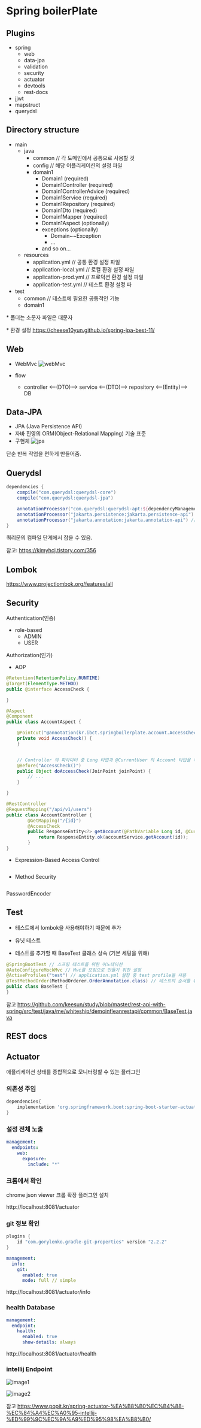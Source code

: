 # Spring boilerPlate
## Plugins
- spring
    - web
    - data-jpa
    - validation
    - security
    - actuator
    - devtools
    - rest-docs
- jjwt 
- mapstruct
- querydsl
  
## Directory structure
- main
    - java 
        - common // 각 도메인에서 공통으로 사용할 것
        - config // 해당 어플리케이션의 설정 파일
        - domain1
            - Domain1 (required)
            - Domain1Controller (required)
            - Domain1ControllerAdvice (required)
            - Domain1Service (required)
            - Domain1Repository (required)
            - Domain1Dto (required)
            - Domain1Mapper (required)
            - Domain1Aspect (optionally)
            - exceptions (optionally)
                - Domain~~Exception
                - ...
            - and so on...
    - resources
        - application.yml // 공통 환경 설정 파일
        - application-local.yml // 로컬 환경 설정 파일
        - application-prod.yml // 프로덕션 환경 설정 파일
        - application-test.yml // 테스트 환경 설정 파
- test
    - common // 테스트에 필요한 공통적인 기능
    - domain1

\* 폴더는 소문자 파일은 대문자

\* 환경 설정 https://cheese10yun.github.io/spring-jpa-best-11/
## Web
- WebMvc
![webMvc](https://img1.daumcdn.net/thumb/R1280x0/?scode=mtistory2&fname=http%3A%2F%2Fcfile8.uf.tistory.com%2Fimage%2F99AB22345C03AB4C1D9630)

- flow
    - controller <--(DTO)--> service <--(DTO)--> repository <--(Entity)--> DB

## Data-JPA
- JPA (Java Persistence API) 
- 자바 진영의 ORM(Object-Relational Mapping) 기술 표준 
- 구현체 
![jpa](https://gmlwjd9405.github.io/images/inflearn-jpa/implementation-of-jpa.png)

단순 반복 작업을 편하게 만들어줌.

## Querydsl
```groovy
dependencies {
    compile("com.querydsl:querydsl-core")
    compile("com.querydsl:querydsl-jpa")

    annotationProcessor("com.querydsl:querydsl-apt:${dependencyManagement.importedProperties['querydsl.version']}:jpa") // querydsl JPAAnnotationProcessor 사용 지정
    annotationProcessor("jakarta.persistence:jakarta.persistence-api") // java.lang.NoClassDefFoundError(javax.annotation.Entity) 발생 대응 
    annotationProcessor("jakarta.annotation:jakarta.annotation-api") // java.lang.NoClassDefFoundError (javax.annotation.Generated) 발생 대응 
}
```
쿼리문의 컴파일 단계에서 잡을 수 있음. 

참고: https://kimyhcj.tistory.com/356

## Lombok

https://www.projectlombok.org/features/all

## Security

Authentication(인증)
- role-based
    - ADMIN
    - USER

Authorization(인가)
- AOP
```java
@Retention(RetentionPolicy.RUNTIME)
@Target(ElementType.METHOD)
public @interface AccessCheck {

}

@Aspect
@Component
public class AccountAspect {

    @Pointcut("@annotation(kr.ibct.springboilerplate.account.AccessCheck)")
    private void AccessCheck() {
    }


    // Controller 의 파라미터 중 Long 타입과 @CurrentUser 의 Account 타입을 확인하여 해당 리소스에 접근할수 있는지(인가)를 확인한다.
    @Before("AccessCheck()")
    public Object doAccessCheck(JoinPoint joinPoint) {
        // ...
    }

}

@RestController
@RequestMapping("/api/v1/users")
public class AccountController {
        @GetMapping("/{id}")
        @AccessCheck
        public ResponseEntity<?> getAccount(@PathVariable Long id, @CurrentUser Account account) {
            return ResponseEntity.ok(accountService.getAccount(id));
        }
}
```
- Expression-Based Access Control
```java

```
- Method Security
```java

```
PasswordEncoder

## Test
- 테스트에서 lombok을 사용해야하기 때문에 추가

- 유닛 테스트
- 테스트를 추가할 때 BaseTest 클래스 상속 (기본 세팅을 위해)
```java
@SpringBootTest // 스프링 테스트를 위한 어노테이션
@AutoConfigureMockMvc // Mvc를 모킹으로 만들기 위한 설정
@ActiveProfiles("test") // application.yml 설정 중 test profile을 사용
@TestMethodOrder(MethodOrderer.OrderAnnotation.class) // 테스트의 순서를 위해 사용
public class BaseTest {
}
```

참고 https://github.com/keesun/study/blob/master/rest-api-with-spring/src/test/java/me/whiteship/demoinfleanrestapi/common/BaseTest.java



## REST docs

## Actuator

애플리케이션 상태를 종합적으로 모니터링할 수 있는 플러그인

### 의존성 주입
```groovy
dependencies{
    implementation 'org.springframework.boot:spring-boot-starter-actuator'
}
```
### 설정 전체 노출
```yaml
management:
  endpoints:
    web:
      exposure:
        include: "*"
```

### 크롬에서 확인
chrome json viewer 크롬 확장 플러그인 설치

http://localhost:8081/actuator

### git 정보 확인

```groovy
plugins {
    id "com.gorylenko.gradle-git-properties" version "2.2.2" 
}
```
```yaml
management:
  info:
    git:
      enabled: true
      mode: full // simple
```
http://localhost:8081/actuator/info

### health Database
```yaml
management:
  endpoint:
    health:
      enabled: true
      show-details: always
```

http://localhost:8081/actuator/health


### intellij Endpoint

![image1](https://github.com/cheese10yun/blog-sample/raw/master/actuator/images/endpoint-mapping.png)

![image2](https://github.com/cheese10yun/blog-sample/raw/master/actuator/images/endpoints-heath.png)

참고 https://www.popit.kr/spring-actuator-%EA%B8%B0%EC%B4%88-%EC%84%A4%EC%A0%95-intellij-%ED%99%9C%EC%9A%A9%ED%95%98%EA%B8%B0/
